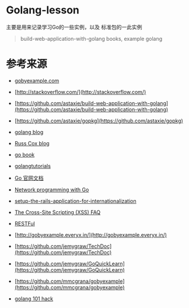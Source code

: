 # Golang-lesson
主要是用来记录学习Go的一些实例，以及 标准包的一此实例
> build-web-application-with-golang books,  example golang

  

# 参考来源
- [gobyexample.com](http://gobyexample.com)
- [http://stackoverflow.com/](http://stackoverflow.com/)
- [https://github.com/astaxie/build-web-application-with-golang](https://github.com/astaxie/build-web-application-with-golang)
- [https://github.com/astaxie/gopkg](https://github.com/astaxie/gopkg)
- [golang blog](http://blog.golang.org)
- [Russ Cox blog](http://research.swtch.com/)
- [go book](http://go-book.appsp0t.com/)
- [golangtutorials](http://golangtutorials.blogspot.com)
- [Go 官网文档](http://golang.org/doc/)
- [Network programming with Go](http://jan.newmarch.name/go/)
- [setup-the-rails-application-for-internationalization](http://guides.rubyonrails.org/i18n.html#setup-the-rails-application-for-internationalization)
- [The Cross-Site Scripting (XSS) FAQ](http://www.cgisecurity.com/xss-faq.html)
- [RESTFul](http://www.ruanyifeng.com/blog/2011/09/restful.html)
- [http://gobyexample.everyx.in/](http://gobyexample.everyx.in/)
- [https://github.com/jemygraw/TechDoc](https://github.com/jemygraw/TechDoc)
- [https://github.com/jemygraw/GoQuickLearn](https://github.com/jemygraw/GoQuickLearn)
- [https://github.com/mmcgrana/gobyexample](https://github.com/mmcgrana/gobyexample)
 
- [golang 101 hack](https://nanxiao.gitbooks.io/golang-101-hacks/)